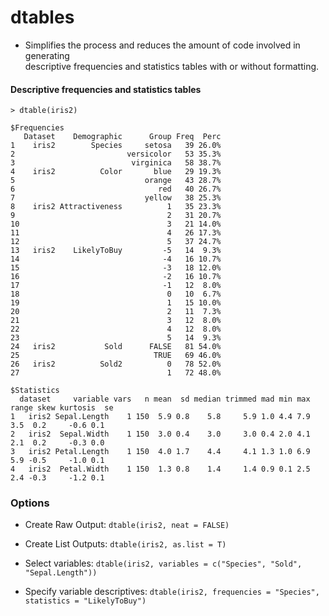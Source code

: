 # dtables

* Simplifies the process and reduces the amount of code involved in generating   
  descriptive frequencies and statistics tables with or without formatting.

#### Descriptive frequencies and statistics tables
```
> dtable(iris2)

$Frequencies
   Dataset    Demographic      Group Freq  Perc
1    iris2        Species     setosa   39 26.0%
2                         versicolor   53 35.3%
3                          virginica   58 38.7%
4    iris2          Color       blue   29 19.3%
5                             orange   43 28.7%
6                                red   40 26.7%
7                             yellow   38 25.3%
8    iris2 Attractiveness          1   35 23.3%
9                                  2   31 20.7%
10                                 3   21 14.0%
11                                 4   26 17.3%
12                                 5   37 24.7%
13   iris2    LikelyToBuy         -5   14  9.3%
14                                -4   16 10.7%
15                                -3   18 12.0%
16                                -2   16 10.7%
17                                -1   12  8.0%
18                                 0   10  6.7%
19                                 1   15 10.0%
20                                 2   11  7.3%
21                                 3   12  8.0%
22                                 4   12  8.0%
23                                 5   14  9.3%
24   iris2           Sold      FALSE   81 54.0%
25                              TRUE   69 46.0%
26   iris2          Sold2          0   78 52.0%
27                                 1   72 48.0%

$Statistics
  dataset     variable vars   n mean  sd median trimmed mad min max range skew kurtosis  se
1   iris2 Sepal.Length    1 150  5.9 0.8    5.8     5.9 1.0 4.4 7.9   3.5  0.2     -0.6 0.1
2   iris2  Sepal.Width    1 150  3.0 0.4    3.0     3.0 0.4 2.0 4.1   2.1  0.2     -0.3 0.0
3   iris2 Petal.Length    1 150  4.0 1.7    4.4     4.1 1.3 1.0 6.9   5.9 -0.5     -1.0 0.1
4   iris2  Petal.Width    1 150  1.3 0.8    1.4     1.4 0.9 0.1 2.5   2.4 -0.3     -1.2 0.1
```
  
### Options

* Create Raw Output: `dtable(iris2, neat = FALSE)`

* Create List Outputs: `dtable(iris2, as.list = T)`

* Select variables: `dtable(iris2, variables = c("Species", "Sold", "Sepal.Length"))`

* Specify variable descriptives: `dtable(iris2, frequencies = "Species", statistics = "LikelyToBuy")`
